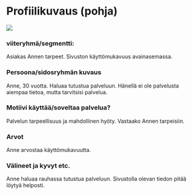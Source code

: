 # Profiilikuvaus (pohja)

![](https://cdn.pixabay.com/photo/2016/10/07/12/19/ipad-1721428_1280.jpg)

### viiteryhmä/segmentti:

Asiakas Annen tarpeet. Sivuston käyttömukavuus avainasemassa.


### Persoona/sidosryhmän kuvaus

Anne, 30 vuotta. Haluaa tutustua palveluun. Hänellä ei ole palvelusta aiempaa tietoa, mutta tarvitsisi palvelua.


### Motiivi käyttää/soveltaa palvelua? 

Palvelun tarpeellisuus ja mahdollinen hyöty.
Vastaako Annen tarpeisiin.


### Arvot  

Anne arvostaa käyttömukavuutta.

### Välineet ja kyvyt etc.

Anne haluaa rauhassa tutustua palveluun. Sivustolla olevan tiedon pitää löytyä helposti.

